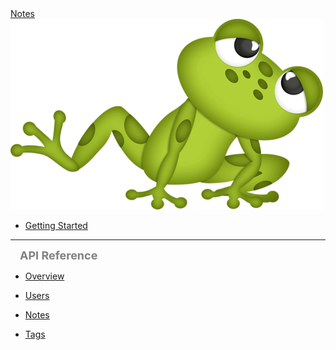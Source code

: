 <!-- For GitHub pages the path must be /notes -->
<!-- Dev the path must be / -->
<a href="/notes">
  <div id="notesTitle">Notes</div>
  <img id="notesLogo" src="assets/frog.png">
</a>

<!-- IMPORTANT NOTES -->

<!-- The lines below must be double spaced for the collapsing menu behavior -->

<!-- Menu lines need to be indented 1 tab. This makes them highlight when click on from another menu line -->

<!-- If you have a link to the homepage in the sidebar and want it to be shown as active when accessing the root url, make sure to update your sidebar accordingly: [](/)-->


  


  - [Getting Started](/)


---


<div style="margin-left:15px;;font-size:large;color:gray;font-weight:bold;">API Reference</div>


  - [Overview](APIs/overview.md)


  - [Users](APIs/users.md)


  - [Notes](APIs/notes.md)

    
  - [Tags](APIs/tags.md)
